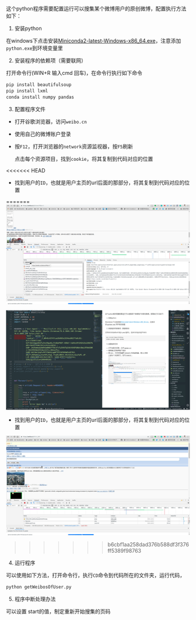 
这个python程序需要配置运行可以搜集某个微博用户的原创微博，配置执行方法如下：

1. 安装python

在windows下点击安装[Miniconda2-latest-Windows-x86_64.exe](https://repo.anaconda.com/miniconda/Miniconda2-latest-Windows-x86_64.exe)，注意添加`python.exe`到环境变量里

2. 安装程序的依赖项（需要联网）

打开命令行(WIN+R 输入cmd 回车)，在命令行执行如下命令

```cmd
pip install beautifulsoup
pip install lxml
conda install numpy pandas

```

3. 配置程序文件
   
- 打开谷歌浏览器，访问`weibo.cn`
- 使用自己的微博账户登录
- 按`F12`，打开浏览器的`network`资源监视器，按`F5`刷新

    点击每个资源项目，找到`cookie`，将其复制到代码对应的位置  

<<<<<<< HEAD


- 找到用户的`ID`，也就是用户主页的url后面的那部分，将其复制到代码对应的位置


=======
![](https://github.com/wybert/weiboUserCrawler/blob/master/Peek%202019-08-23%2010-30.gif)

![](https://github.com/wybert/weiboUserCrawler/blob/master/Peek%202019-08-23%2010-32.gif)

- 找到用户的`ID`，也就是用户主页的url后面的那部分，将其复制到代码对应的位置

![](https://github.com/wybert/weiboUserCrawler/blob/master/Peek%202019-08-23%2010-33.gif)
>>>>>>> b6cbf1aa258dad376b588df3f376ff5389f98763

4. 运行程序
  
可以使用如下方法，打开命令行，执行`CD`命令到代码所在的文件夹，运行代码，

```cmd
python getWeibosOfUser.py
```

5. 程序中断处理办法
   
可以设置 start的值，制定重新开始搜集的页码

